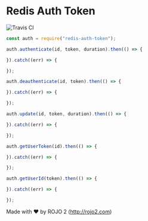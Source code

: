 # Redis Auth Token
![Travis CI](https://travis-ci.org/rojo2/redis-auth-token.svg?branch=master)


```javascript
const auth = require("redis-auth-token");

auth.authenticate(id, token, duration).then(() => {

}).catch((err) => {

});

auth.deauthenticate(id, token).then(() => {

}).catch((err) => {

});

auth.update(id, token, duration).then(() => {

}).catch((err) => {

});

auth.getUserToken(id).then(() => {

}).catch((err) => {

});

auth.getUserId(token).then(() => {

}).catch((err) => {

});
```

Made with ❤ by ROJO 2 (http://rojo2.com)

